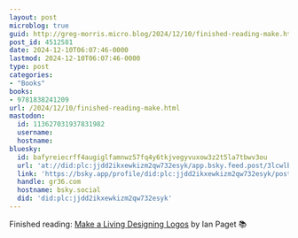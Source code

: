```yaml
---
layout: post
microblog: true
guid: http://greg-morris.micro.blog/2024/12/10/finished-reading-make.html
post_id: 4512581
date: 2024-12-10T06:07:46-0000
lastmod: 2024-12-10T06:07:46-0000
type: post
categories:
- "Books"
books:
- 9781838241209
url: /2024/12/10/finished-reading-make.html
mastodon:
  id: 113627031937831982
  username: 
  hostname: 
bluesky:
  id: bafyreiecrff4augiglfamnwz57fq4y6tkjvegyvuxow3z2t5la7tbwv3ou
  url: 'at://did:plc:jjdd2ikxewkizm2qw732esyk/app.bsky.feed.post/3lcwlbsr2cu2e'
  link: 'https://bsky.app/profile/did:plc:jjdd2ikxewkizm2qw732esyk/post/3lcwlbsr2cu2e'
  handle: gr36.com
  hostname: bsky.social
  did: 'did:plc:jjdd2ikxewkizm2qw732esyk'
---
```

Finished reading: [Make a Living Designing Logos](https://micro.blog/books/9781838241209) by Ian Paget 📚
